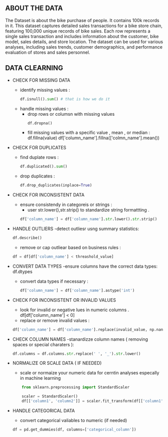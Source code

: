 ## ABOUT THE DATA 
The Dataset is about the bike purchase of people. It contains 100k records in it. This dataset captures detailed sales transactions for a bike store chain, featuring 100,000 unique records of bike sales. Each row represents a single sales transaction and includes information about the customer, bike model, sales details, and store location. The dataset can be used for various analyses, including sales trends, customer demographics, and performance evaluation of stores and sales personnel.

## DATA CLEARNING 
- CHECK FOR MISSING DATA 

    - identify missing values : 
        ```py 
        df.isnull().sum() # that is how we do it 
        ```
    - handle missing values : 
        - drop rows or columsn with missing values 
            ```py 
            df.dropna()
            ```
        - fill missing values with a specific value , mean , or median : 
            df.fillna(value)
            df['column_name'].fillna(['colmn_name'].mean())

- CHECK FOR DUPLICATES 
    - find duplate rows : 
        ```py 
        df.duplicated().sum()
        ```
    - drop duplicates : 
        ```py 
        df.drop_duplicates(inplace=True)
        ```

- CHECK FOR INCONSISTENT DATA 
    - ensure consistendy in categoreis or strings : 
        - user str.lower(),str.strip() to standardize string formattting . 
        ```py 
        df['column_name'] = df['column_name'].str.lower().str.strip()
        ```

- HANDLE OUTLIERS 
    -detect outliesr usng summary statistics: 
    ```py 
    df.describe()
    ```
    - remove or cap outliear based on business rules : 
    ```py 
    df = df[df['column_name'] < threashold_value]
    ```


- CONVERT DATA TYPES 
    -ensure columns have the correct data types: 
        df.dtypes 
    - convert data types if necessary : 
        ```py 
        df['column_name'] = df['column_name'].astype('int')
    

- CHECK FOR INCONSISTENT OR INVALID VALUES 
    - look for invalid or negative lues in numeric columns . 
    df[df['column_name'] < 0]
     - replace or remove invalid values : 
     ```py 
     df['column_name'] = df['column_name'].replace(invalid_value, np.nan)
     ```


- CHECK COLUMN NAMES 
    -stanardizze column names ( removing spaces or special charaters ): 
    ```py 
    df.columns = df.columns.str.replace(' ', '_').str.lower()
    ```

- NORMALIZE OR SCALE DATA ( IF NEEDED)
    - scale or normaize your numeric data for cerntin analyses especally in machine learning 
    ```py 
        from sklearn.preprocessing import StandardScaler

        scaler = StandardScaler()
        df[['column1', 'column2']] = scaler.fit_transform(df[['column1', 'column2']])
    ```

- HANDLE CATEGORICAL DATA 
    - convert categorical valiables to numeric (if needed)
    ```py 
    df = pd.get_dummies(df, columns=['categorical_column'])
    ```

    




